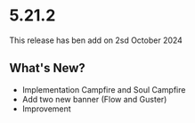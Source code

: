 # 5.21.2

This release has ben add on 2sd October 2024

## What's New?

* Implementation Campfire and Soul Campfire
* Add two new banner (Flow and Guster)
* Improvement
